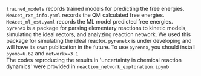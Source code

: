 `trained_models` records trained models for predicting the free energies.  
`MeAcet_rxn_info.yaml` records the QM calculated free energies.  
`MeAcet_ml_est.yaml` records the ML model predicted free energies.  
`pyrenex` is a package for parsing elementary reactions to kinetic models, simulating the ideal rectors, and analyzing reaction network. We used this package for simulating the ideal reactor.
`pyrenetx` is under developing and will have its own publication in the future. To use `pyrenex`, you should install `pyomo=6.62` and `networkx=3.1`  
The codes reproducing the results in 'uncertainty in chemical reaction dynamics' were provided in `reaction_network_exploration.ipynb`